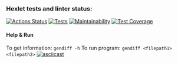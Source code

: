 ### Hexlet tests and linter status:
[![Actions Status](https://github.com/Ingwar2020/frontend-project-lvl2/workflows/hexlet-check/badge.svg)](https://github.com/Ingwar2020/frontend-project-lvl2/actions)
[![Tests](https://github.com/Ingwar2020/frontend-project-lvl2/actions/workflows/tests.yml/badge.svg)](https://github.com/Ingwar2020/frontend-project-lvl2/tests.yml/actions)
[![Maintainability](https://api.codeclimate.com/v1/badges/8b844be5df31a6fc8a2d/maintainability)](https://codeclimate.com/github/Ingwar2020/frontend-project-lvl2/maintainability)
[![Test Coverage](https://api.codeclimate.com/v1/badges/8b844be5df31a6fc8a2d/test_coverage)](https://codeclimate.com/github/Ingwar2020/frontend-project-lvl2/test_coverage)

#### Help & Run
To get information: ```gendiff -h```
To run program: ```gendiff <filepath1> <filepath2>```
[![asciicast](https://asciinema.org/a/WdqUWlFfawjb5Owbqm4GVspdQ.svg)](https://asciinema.org/a/WdqUWlFfawjb5Owbqm4GVspdQ)